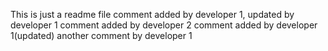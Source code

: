 This is just a readme file
comment added by developer 1, updated by developer 1
comment added by developer 2
comment added by developer 1(updated)
another comment by developer 1
